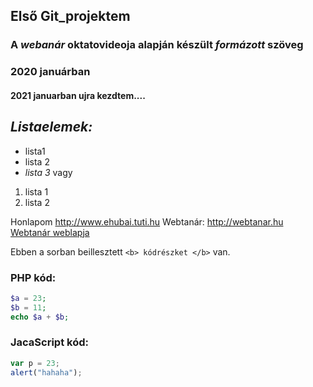## Első Git_projektem

### A *webanár* oktatovideoja  alapján készült _formázott_ szöveg
### 2020 januárban
#### 2021 januarban **ujra kezdtem....**

## *Listaelemek:*
- lista1
- lista 2
- *lista 3*
          vagy        
 1. lista 1
 2. lista 2

Honlapom  http://www.ehubai.tuti.hu
Webtanár: http://webtanar.hu
[Webtanár weblapja](http://webtanar.hu)

Ebben a sorban beillesztett `<b> kódrészket </b>` van.

### PHP kód:
```php
$a = 23;
$b = 11;
echo $a + $b;
```

### JacaScript kód:
```javascript
var p = 23;
alert("hahaha");



